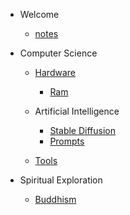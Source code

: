 - Welcome
    - [notes](README.md)

- Computer Science
    - [Hardware](hardware.md)
        - [Ram](ram.md)

    - Artificial Intelligence
    
        - [Stable Diffusion](stable-diffusion.md)
        - [Prompts](prompts.md)

    - [Tools](tools.md)
    
- Spiritual Exploration

    - [Buddhism](buddhism.md)
    